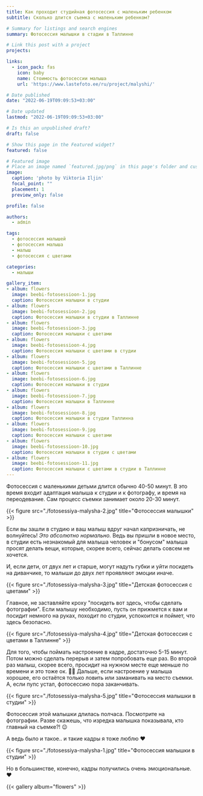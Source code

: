 ```yaml
---
title: Как проходит студийная фотосессия с маленьким ребенком
subtitle: Сколько длится съемка с маленьким ребенком?

# Summary for listings and search engines
summary: Фотосессия малышки в стадии в Таллинне

# Link this post with a project
projects: 

links:
  - icon_pack: fas
    icon: baby
    name: Стоимость фотосессии малыша
    url: 'https://www.lastefoto.ee/ru/project/malyshi/'

# Date published
date: "2022-06-19T09:09:53+03:00"

# Date updated
lastmod: "2022-06-19T09:09:53+03:00"

# Is this an unpublished draft?
draft: false

# Show this page in the Featured widget?
featured: false

# Featured image
# Place an image named `featured.jpg/png` in this page's folder and customize its options here.
image:
  caption: 'photo by Viktoria Iljin'
  focal_point: ""
  placement: 1
  preview_only: false

profile: false

authors:
  - admin

tags:
  - фотосессия малышей
  - фотосессия малыша
  - малыш
  - фотосессия с цветами

categories:
  - малыши

gallery_item:
- album: flowers
  image: beebi-fotosessioon-1.jpg
  caption: Фотосессия малышки в студии
- album: flowers
  image: beebi-fotosessioon-2.jpg
  caption: Фотосессия малышки в студии в Таллинне
- album: flowers
  image: beebi-fotosessioon-3.jpg
  caption: Фотосессия малышки с цветами
- album: flowers
  image: beebi-fotosessioon-4.jpg
  caption: Фотосессия малышки с цветами в студии
- album: flowers
  image: beebi-fotosessioon-5.jpg
  caption: Фотосессия малышки с цветами в Таллинне
- album: flowers
  image: beebi-fotosessioon-6.jpg
  caption: Фотосессия малышки в студии
- album: flowers
  image: beebi-fotosessioon-7.jpg
  caption: Фотосессия малышки в Таллинне
- album: flowers
  image: beebi-fotosessioon-8.jpg
  caption: Фотосессия малышки в студии Таллинна
- album: flowers
  image: beebi-fotosessioon-9.jpg
  caption: Фотосессия малышки с цветами
- album: flowers
  image: beebi-fotosessioon-10.jpg
  caption: Фотосессия малышки в студии с цветами
- album: flowers
  image: beebi-fotosessioon-11.jpg
  caption: Фотосессия малышки с цветами в студии в Таллинне
---
```

Фотосессия с маленькими детьми длится обычно 40-50 минут. В это время входит адаптация малыша к студии и к фотографу, и время на переодевание. Сам процесс съемки занимает около 20-30 минут. 

{{< figure src="./fotosessiya-malysha-2.jpg" title="Фотосессия малышки" >}}

Если вы зашли в студию и ваш малыш вдруг начал капризничать, не волнуйтесь! _Это абсолютно нормально._ Ведь вы пришли в новое место, в студии есть незнакомый для малыша человек и "бонусом" малыша просят делать вещи, которые, скорее всего, сейчас делать совсем не хочется.  

И, если дети, от двух лет и старше, могут надуть губки и уйти посидеть на диванчике, то малыши до двух лет проявляют эмоции иначе. 

{{< figure src="./fotosessiya-malysha-3.jpg" title="Детская фотосессия с цветами" >}}

Главное, не заставляйте кроху "посидеть вот здесь, чтобы сделать фотографии". Если малышу необходимо, пусть он прижмется к вам и посидит немного на руках, походит по студии, успокоится и поймет, что здесь безопасно. 

{{< figure src="./fotosessiya-malysha-4.jpg" title="Детская фотосессия с цветами в Таллинне" >}}

Для того, чтобы поймать настроение в кадре, достаточно 5-15 минут. Потом можно сделать перерыв и затем попробовать еще раз. Во второй раз малыш, скорее всего, просидит на нужном месте еще меньше по времени и это тоже ок. 👌🏻 Дальше, если настроение у малыша хорошее, его остаётся только ловить или заманивать на место съемки. А, если пупс устал, фотосессию пора заканчивать.

{{< figure src="./fotosessiya-malysha-5.jpg" title="Фотосессия малышки в студии" >}}

Фотосессия этой малышки длилась полчаса. Посмотрите на фотографии. Разве скажешь, что изредка малышка показывала, кто главный на съемке?! 😉 

А ведь было и такое.. и такие кадры я тоже люблю ❤️

{{< figure src="./fotosessiya-malysha-1.jpg" title="Фотосессия малышки в студии" >}}

Но в большинстве, конечно, кадры получились очень эмоциональные. ❤️

{{< gallery album="flowers" >}}